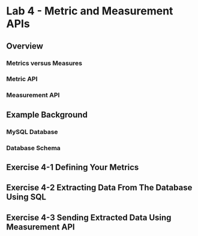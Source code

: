 Lab 4 - Metric and Measurement APIs
===================================

## Overview


### Metrics versus Measures

### Metric API


### Measurement API

## Example Background

### MySQL Database

### Database Schema


## Exercise 4-1 Defining Your Metrics


## Exercise 4-2 Extracting Data From The Database Using SQL


## Exercise 4-3 Sending Extracted Data Using Measurement API
